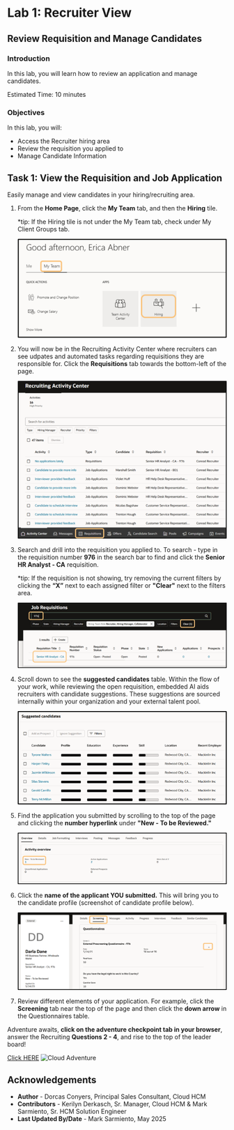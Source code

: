# Lab 1: Recruiter View

## Review Requisition and Manage Candidates

### Introduction

In this lab, you will learn how to review an application and manage candidates.

Estimated Time: 10 minutes

### Objectives

In this lab, you will:
* Access the Recruiter hiring area
* Review the requisition you applied to
* Manage Candidate Information

## Task 1: View the Requisition and Job Application
Easily manage and view candidates in your hiring/recruiting area.

1.  From the **Home Page**, click the **My Team** tab, and then the **Hiring** tile. 
    
    *tip: If the Hiring tile is not under the My Team tab, check under My Client Groups tab. 
    
    ![Home Page](images/recruiter-my-client-groups.png)

2. You will now be in the Recruiting Activity Center where recruiters can see udpates and automated tasks regarding requisitions they are responsible for. Click the **Requisitions** tab towards the bottom-left of the page. 

    ![Recruiting Acvtivity Center](images/recruiter-activity-center.png)

3. Search and drill into the requisition you applied to. To search - type in the requisition number **976** in the search bar to find and click the **Senior HR Analyst - CA** requisition. 
    
    *tip: If the requisition is not showing, try removing the current filters by clicking the **“X”** next to each assigned filter or **"Clear"** next to the filters area.

    ![Requisition List](images/recruiter-requisition-list.png)

4. Scroll down to see the **suggested candidates** table. Within the flow of your work, while reviewing the open requisition, embedded AI aids recruiters with candidate suggestions. These suggestions are sourced internally within your organization and your external talent pool. 

    ![Suggested Candidates](images/recruiter-suggested-candidates.png)
    
5. Find the application you submitted by scrolling to the top of the page and clicking the **number hyperlink** under **"New - To be Reviewed."**

    ![Applicant Overview](images/recruiter-applicant-overview.png)

6. Click the **name of the applicant YOU submitted.** This will bring you to the candidate profile (screenshot of candidate profile below).

    ![Candidate Profile](images/recruiter-candidate-profile.png)  

7. Review different elements of your application. For example, click the **Screening** tab near the top of the page and then click the **down arrow** in the Questionnaires table.  
 
Adventure awaits, **click on the adventure checkpoint tab in your browser**, answer the Recruiting **Questions 2 - 4**, and rise to the top of the leader board!

[Click HERE](http://apex.oracle.com/pls/apex/f?p=159406:LOGIN_TEAM:::::CC:HCMCLOUDADVENTURE) 
![Cloud Adventure](images/cloud-adventure-checkpoint-image.png)
   
## Acknowledgements
* **Author** - Dorcas Conyers, Principal Sales Consultant, Cloud HCM
* **Contributors** -  Kerilyn Derkasch, Sr. Manager, Cloud HCM & Mark Sarmiento, Sr. HCM Solution Engineer
* **Last Updated By/Date** - Mark Sarmiento, May 2025

